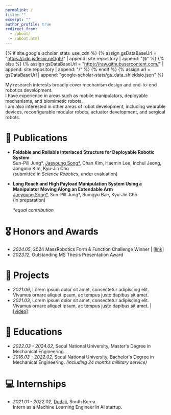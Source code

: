 ```yaml
---
permalink: /
title: ""
excerpt: ""
author_profile: true
redirect_from: 
  - /about/
  - /about.html
---
```


{% if site.google_scholar_stats_use_cdn %}
{% assign gsDataBaseUrl = "https://cdn.jsdelivr.net/gh/" | append: site.repository | append: "@" %}
{% else %}
{% assign gsDataBaseUrl = "https://raw.githubusercontent.com/" | append: site.repository | append: "/" %}
{% endif %}
{% assign url = gsDataBaseUrl | append: "google-scholar-stats/gs_data_shieldsio.json" %}

<span class='anchor' id='about-me'></span>

My research interests broadly cover mechanism design and end-to-end robotics development.  
I have experience in areas such as mobile manipulators, deployable mechanisms, and biomimetic robots.  
I am also interested in other areas of robot development, including wearable devices, reconfigurable modular robots, actuator development, and sergical robots.


# 📝 Publications 

- __Foldable and Rollable Interlaced Structure for Deployable Robotic System__<br>
Sun-Pill Jung*, <u>Jaeyoung Song*</u>, Chan Kim, Haemin Lee, Inchul Jeong, Jongmin Kim, Kyu-Jin Cho<br>
(submitted in *Science Robotics*, under evaluation)

- __Long Reach and High Payload Manipulation System Using a Manipulator Moving Along an Extendable Arm__<br>
<u>Jaeyoung Song*</u>, Sun-Pill Jung*, Bumgyu Bae, Kyu-Jin Cho<br>
(in preparation)

    *\*equal contribution*

# 🎖 Honors and Awards
- *2024.05*, 2024 MassRobotics Form & Function Challenge Winner \| [\[link\]](https://www.massrobotics.org/massrobotics-announces-form-function-challenge-winners-showcases-first-accelerator-cohort-at-the-robotics-summit-expo/)
- *2023.12*, Outstanding MS Thesis Presentation Award

# 🔧 Projects
- *2021.06*, Lorem ipsum dolor sit amet, consectetur adipiscing elit. Vivamus ornare aliquet ipsum, ac tempus justo dapibus sit amet. 
- *2021.03*, Lorem ipsum dolor sit amet, consectetur adipiscing elit. Vivamus ornare aliquet ipsum, ac tempus justo dapibus sit amet.  \| [\[video\]](https://github.com/)

# 📖 Educations
- *2022.03 - 2024.02*, Seoul National University, Master's Degree in Mechanical Engineering.
- *2016.03 - 2022.02*, Seoul National University, Bachelor's Degree in Mechanical Engineering. *(including 24 months millitary service)*

# 💻 Internships
- *2021.01 - 2022.02*, [Dudaji](https://dudaji.com/), South Korea.<br>
                       Intern as a Machine Learning Engineer in AI startup.
